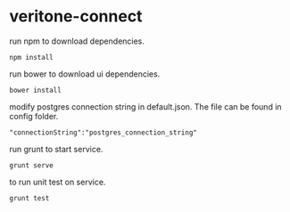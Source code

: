 # veritone-connect
run npm to download dependencies.
```
npm install
```    
run bower to download ui dependencies.
```
bower install
```
modify postgres connection string in default.json. The file can be found in config folder.
```
"connectionString":"postgres_connection_string"
```
run grunt to start service.
```
grunt serve
```
to run unit test on service.
```
grunt test
```
